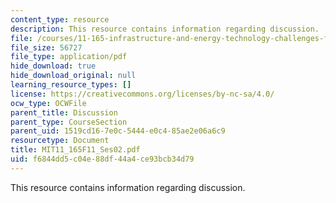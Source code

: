 ```yaml
---
content_type: resource
description: This resource contains information regarding discussion.
file: /courses/11-165-infrastructure-and-energy-technology-challenges-fall-2011/f6844dd5c04e88df44a4ce93bcb34d79_MIT11_165F11_Ses02.pdf
file_size: 56727
file_type: application/pdf
hide_download: true
hide_download_original: null
learning_resource_types: []
license: https://creativecommons.org/licenses/by-nc-sa/4.0/
ocw_type: OCWFile
parent_title: Discussion
parent_type: CourseSection
parent_uid: 1519cd16-7e0c-5444-e0c4-85ae2e06a6c9
resourcetype: Document
title: MIT11_165F11_Ses02.pdf
uid: f6844dd5-c04e-88df-44a4-ce93bcb34d79
---
```

This resource contains information regarding discussion.